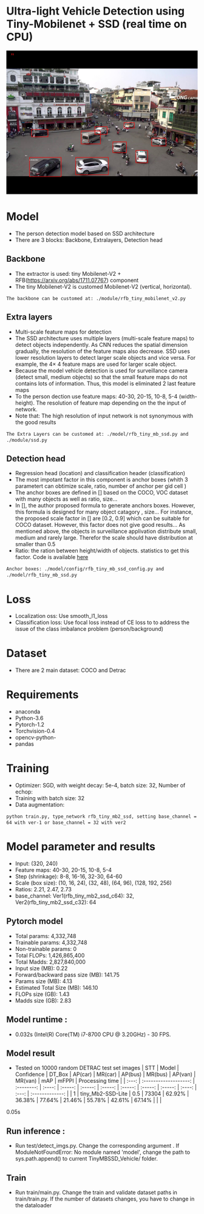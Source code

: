 # Ultra-light Vehicle Detection using Tiny-Mobilenet + SSD (real time on CPU)

![This is a alt text.](/dongkinhnghiathuc.jpg "This is a sample image.")

# Model 
* The person detection model based on SSD architecture
* There are 3 blocks: Backbone, Extralayers, Detection head


## Backbone

* The extractor is used: tiny Mobilenet-V2 + RFB(https://arxiv.org/abs/1711.07767) component
* The tiny Mobilenet-V2 is customed Mobilenet-V2 (vertical, horizontal).
```
The backbone can be customed at: ./module/rfb_tiny_mobilenet_v2.py
```

## Extra layers
* Multi-scale feature maps for detection
* The SSD architecture uses multiple layers (multi-scale feature maps) to detect objects independently. As CNN reduces the spatial dimension gradually, the resolution of the feature maps also decrease. SSD uses lower resolution layers to detect larger scale objects and vice versa. For example, the 4× 4 feature maps are used for larger scale object.
* Because the model vehicle detection is  used for surveillance camera (detect small, medium objects) so that the small feature maps do not contains lots of information. Thus, this model is eliminated 2 last feature maps
* To the person dection use feature maps: 40-30, 20-15, 10-8, 5-4 (width-height). The resolution of feature map depending on the the input of network.
* Note that: The high resolution of input network is not synonymous with the good results
```
The Extra Layers can be customed at: ./model/rfb_tiny_mb_ssd.py and ./module/ssd.py
```

## Detection head

* Regression head (location) and  classification header (classification)
* The most impotant factor in this component is anchor boxes (whith 3 parametert can obtimize scale, ratio, number of anchor per gid cell )
* The anchor boxes are defined in [] based on the COCO, VOC dataset with many objects as well as ratio, size...
* In [], the author proposed formula to generate anchors boxes. However, this formula is designed for many object catagory , size... For instance, the proposed scale factor in [] are [0.2, 0.9] which can be suitable for COCO dataset. However, this factor does not give good results... As mentioned above, the objects in surveillance applivation distribute small, medium and rarely large. Therefor the scale should have distribution at smaller than 0.5
* Ratio: the ration between height/width of objects. statistics to get this factor. Code is available [here]()

```
Anchor boxes: ./model/config/rfb_tiny_mb_ssd_config.py and ./model/rfb_tiny_mb_ssd.py
```
# Loss 
* Localization oss: Use smooth_l1_loss
* Classification loss: Use focal loss instead of CE loss to  to address the issue of the class imbalance problem (person/background)

# Dataset
* There are 2 main dataset: COCO and Detrac

# Requirements
* anaconda
* Python-3.6
* Pytorch-1.2
* Torchvision-0.4
* opencv-python-
* pandas

# Training

* Optimizer: SGD, with weight decay: 5e-4, batch size: 32, Number of echop:
* Training with batch size: 32
* Data augmentation:
```
python train.py, type_network rfb_tiny_mb2_ssd, setting base_channel = 64 with ver-1 or base_channel = 32 with ver2
```
# Model parameter and results
* Input: (320, 240)
* Feature maps: 40-30, 20-15, 10-8, 5-4
* Step (shrinkage): 8-8, 16-16, 32-30, 64-60
* Scale (box size): (10, 16, 24), (32, 48), (64, 96), (128, 192, 256)
* Ratios: 2.21, 2.47, 2.73
* base_channel: Ver1(rfb_tiny_mb2_ssd_c64): 32, Ver2(rfb_tiny_mb2_ssd_c32): 64

## Pytorch model
* Total params: 4,332,748
* Trainable params: 4,332,748
* Non-trainable params: 0
* Total FLOPs: 1,426,865,400
* Total Madds: 2,827,840,000
* Input size (MB): 0.22
* Forward/backward pass size (MB): 141.75
* Params size (MB): 4.13
* Estimated Total Size (MB): 146.10
* FLOPs size (GB): 1.43
* Madds size (GB): 2.83
## Model runtime : 
* 0.032s (Intel(R) Core(TM) i7-8700 CPU @ 3.20GHz) - 30 FPS.
## Model result 
* Tested on 10000 random DETRAC test set images 
|  STT  |         Model         | Confidence | DT_Box | AP(car) | MR(car) | AP(bus) | MR(bus) | AP(van) | MR(van) |  mAP   | mFPPI | Processing time |
| :---: | :-------------------: | :--------: | :----: | :-----: | :-----: | :-----: | :-----: | :-----: | :-----: | :----: | :---: | :-------------: |
|   1   | tiny_Mb2-SSD-Lite     |    0.5     | 73304  | 62.92%  | 36.38%  | 77.64%  | 21.46%  | 55.78%  | 42.61%  | 67.14% |       |                 |



0.05s
## Run inference : 
* Run test/detect_imgs.py. Change the corresponding argument . If ModuleNotFoundError: No module named 'model', change the path to sys.path.append() to current TinyMBSSD_Vehicle/ folder.
## Train 
* Run train/main.py. Change the train and validate dataset paths in train/train.py. If the number of datasets changes, you have to change in the dataloader 

